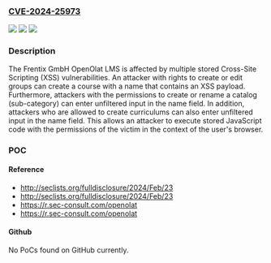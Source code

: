 ### [CVE-2024-25973](https://cve.mitre.org/cgi-bin/cvename.cgi?name=CVE-2024-25973)
![](https://img.shields.io/static/v1?label=Product&message=OpenOlat%20LMS&color=blue)
![](https://img.shields.io/static/v1?label=Version&message=0%3C%3D%2018.1.4%20&color=brighgreen)
![](https://img.shields.io/static/v1?label=Vulnerability&message=CWE-20%20Improper%20Input%20Validation&color=brighgreen)

### Description

The Frentix GmbH OpenOlat LMS is affected by multiple stored Cross-Site Scripting (XSS) vulnerabilities. An attacker with rights to create or edit groups can create a course with a name that contains an XSS payload. Furthermore, attackers with the permissions to create or rename a catalog (sub-category) can enter unfiltered input in the name field. In addition, attackers who are allowed to create curriculums can also enter unfiltered input in the name field. This allows an attacker to execute stored JavaScript code with the permissions of the victim in the context of the user's browser.

### POC

#### Reference
- http://seclists.org/fulldisclosure/2024/Feb/23
- http://seclists.org/fulldisclosure/2024/Feb/23
- https://r.sec-consult.com/openolat
- https://r.sec-consult.com/openolat

#### Github
No PoCs found on GitHub currently.

